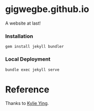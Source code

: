 # gigwegbe.github.io
A website at last!

### Installation 
```
gem install jekyll bundler
```

### Local Deployment
```
bundle exec jekyll serve
```

<!-- ### TODO  -->
<!-- - Dark Mode (Let see how that goes) -->
  

# Reference 
Thanks to [Kylie Ying](ying18.github.io).